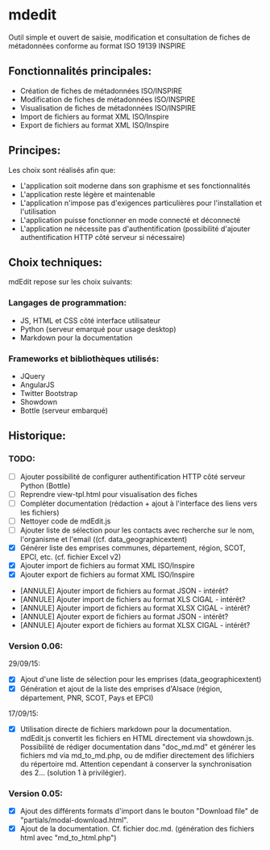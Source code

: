 # mdedit

Outil simple et ouvert de saisie, modification et consultation de fiches de métadonnées conforme au format ISO 19139 INSPIRE


## Fonctionnalités principales:

- Création de fiches de métadonnées ISO/INSPIRE
- Modification de fiches de métadonnées ISO/INSPIRE
- Visualisation de fiches de métadonnées ISO/INSPIRE
- Import de fichiers au format XML ISO/Inspire
- Export de fichiers au format XML ISO/Inspire


## Principes:

Les choix sont réalisés afin que:

- L'application soit moderne dans son graphisme et ses fonctionnalités
- L'application reste légère et maintenable
- L'application n'impose pas d'exigences particulières pour l'installation et l'utilisation
- L'application puisse fonctionner en mode connecté et déconnecté
- L'application ne nécessite pas d'authentification (possibilité d'ajouter authentification HTTP côté serveur si nécessaire)


## Choix techniques:

mdEdit repose sur les choix suivants:

### Langages de programmation:

- JS, HTML et CSS côté interface utilisateur
- Python (serveur emarqué pour usage desktop)
- Markdown pour la documentation

### Frameworks et bibliothèques utilisés:

- JQuery
- AngularJS
- Twitter Bootstrap
- Showdown
- Bottle (serveur embarqué)


## Historique:

### TODO:

- [ ] Ajouter possibilité de configurer authentification HTTP côté serveur Python (Bottle)
- [ ] Reprendre view-tpl.html pour visualisation des fiches
- [ ] Compléter documentation (rédaction + ajout à l'interface des liens vers les fichiers)
- [ ] Nettoyer code de mdEdit.js
- [ ] Ajouter liste de sélection pour les contacts avec recherche sur le nom, l'organisme et l'email ((cf. data_geographicextent)
- [x] Générer liste des emprises communes, département, région, SCOT, EPCI, etc. (cf. fichier Excel v2)
- [x] Ajouter import de fichiers au format XML ISO/Inspire
- [x] Ajouter export de fichiers au format XML ISO/Inspire
- [ANNULE] Ajouter import de fichiers au format JSON - intérêt?
- [ANNULE] Ajouter import de fichiers au format XLS CIGAL - intérêt?
- [ANNULE] Ajouter import de fichiers au format XLSX CIGAL - intérêt?
- [ANNULE] Ajouter export de fichiers au format JSON - intérêt?
- [ANNULE] Ajouter export de fichiers au format XLSX CIGAL - intérêt?


### Version 0.06:

29/09/15:

- [x] Ajout d'une liste de sélection pour les emprises (data_geographicextent)
- [x] Génération et ajout de la liste des emprises d'Alsace (région, département, PNR, SCOT, Pays et EPCI)

17/09/15:

- [x] Utilisation directe de fichiers markdown pour la documentation. mdEdit.js convertit les fichiers en HTML directement via showdown.js. Possibilité de rédiger documentation dans "doc_md.md" et générer les fichiers md via md_to_md.php, ou de mdifier directement des lifichiers du répertoire md. Attention cependant à conserver la synchronisation des 2... (solution 1 à privilégier).
    
    
### Version 0.05:
    
- [x] Ajout des différents formats d'import dans le bouton "Download file" de "partials/modal-download.html".
- [x] Ajout de la documentation. Cf. fichier doc.md. (génération des fichiers html avec "md_to_html.php")
